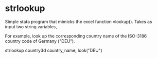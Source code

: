 # strlookup

Simple stata program that mimicks the excel function vlookup(). Takes as input two string variables, 

For example, look up the corresponding country name of the ISO-3186 country code of Germany ("DEU").

strlookup country3d country_name, look("DEU")
